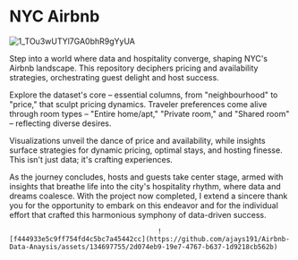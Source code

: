  # NYC Airbnb
![1_TOu3wUTYl7GA0bhR9gYyUA](https://github.com/ajays191/Airbnb-Data-Anaysis/assets/134697755/c3640195-378c-438d-acad-90a1e0d7a912)



Step into a world where data and hospitality converge, shaping NYC's Airbnb landscape. This repository deciphers pricing and availability strategies, orchestrating guest delight and host success.

Explore the dataset's core – essential columns, from "neighbourhood" to "price," that sculpt pricing dynamics. Traveler preferences come alive through room types – "Entire home/apt," "Private room," and "Shared room" – reflecting diverse desires.

Visualizations unveil the dance of price and availability, while insights surface strategies for dynamic pricing, optimal stays, and hosting finesse. This isn't just data; it's crafting experiences.

As the journey concludes, hosts and guests take center stage, armed with insights that breathe life into the city's hospitality rhythm, where data and dreams coalesce. With the project now completed, I extend a sincere thank you for the opportunity to embark on this endeavor and for the individual effort that crafted this harmonious symphony of data-driven success.

                                         ![f444933e5c9ff754fd4c5bc7a45442cc](https://github.com/ajays191/Airbnb-Data-Anaysis/assets/134697755/2d074eb9-19e7-4767-b637-1d9218cb562b)





